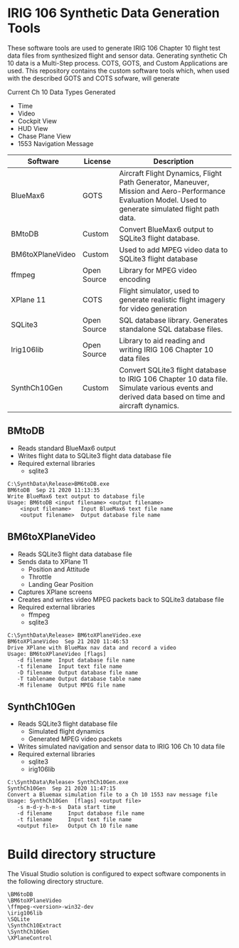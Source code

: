 # IRIG 106 Synthetic Data Generation Tools

These software tools are used to generate IRIG 106 Chapter 10 flight test data files from synthesized flight and sensor data. 
Generating synthetic Ch 10 data is a Multi-Step process. COTS, GOTS, and Custom Applications are used. This repository contains the custom
software tools which, when used with the described GOTS and COTS sofware, will generate 


Current Ch 10 Data Types Generated
- Time
- Video
- Cockpit View
- HUD View
- Chase Plane View
- 1553 Navigation Message


|  Software          | License      | Description  |
| ------------------ | ------------ | ------------ |
|  BlueMax6          | GOTS         | Aircraft Flight Dynamics, Flight Path Generator, Maneuver, Mission and Aero-Performance Evaluation Model. Used to generate simulated flight path data. |
|  BMtoDB            | Custom       | Convert BlueMax6 output to SQLite3 flight database. |
|  BM6toXPlaneVideo  | Custom       | Used to add MPEG video data to SQLite3 flight database |
|  ffmpeg            | Open Source  | Library for MPEG video encoding |
|  XPlane 11         | COTS         | Flight simulator, used to generate realistic flight imagery for video generation |
|  SQLite3           | Open Source  | SQL database library. Generates standalone SQL database files. |
|  Irig106lib        | Open Source  | Library to aid reading and writing IRIG 106 Chapter 10 data files |
|  SynthCh10Gen      | Custom       | Convert SQLite3 flight database to IRIG 106 Chapter 10 data file. Simulate various events and derived data based on time and aircraft dynamics. |

## BMtoDB
- Reads standard BlueMax6 output
- Writes flight data to SQLite3 flight data database file
- Required external libraries
  - sqlite3

```
C:\SynthData\Release>BM6toDB.exe
BM6toDB  Sep 21 2020 11:13:35
Write BlueMax6 text output to database file
Usage: BM6toDB <input filename> <output filename>
    <input filename>   Input BlueMax6 text file name
    <output filename>  Output database file name
```

## BM6toXPlaneVideo
- Reads SQLite3 flight data database file
- Sends data to XPlane 11
  - Position and Attitude
  - Throttle
  - Landing Gear Position
- Captures XPlane screens
- Creates and writes video MPEG packets back to SQLite3 database file
- Required external libraries
  - ffmpeg
  - sqlite3

```
C:\SynthData\Release> BM6toXPlaneVideo.exe
BM6toXPlaneVideo  Sep 21 2020 11:46:53
Drive XPlane with BlueMax nav data and record a video
Usage: BM6toXPlaneVideo [flags]
   -d filename  Input database file name
   -t filename  Input text file name
   -D filename  Output database file name
   -T tablename Output database table name
   -M filename  Output MPEG file name
```


## SynthCh10Gen
- Reads SQLite3 flight database file
  - Simulated flight dynamics
  - Generated MPEG video packets
- Writes simulated navigation and sensor data to IRIG 106 Ch 10 data file
- Required external libraries
  - sqlite3
  - irig106lib

```
C:\SynthData\Release> SynthCh10Gen.exe
SynthCh10Gen  Sep 21 2020 11:47:15
Convert a Bluemax simulation file to a Ch 10 1553 nav message file
Usage: SynthCh10Gen  [flags] <output file>
   -s m-d-y-h-m-s  Data start time
   -d filename     Input database file name
   -t filename     Input text file name
   <output file>   Output Ch 10 file name
```

# Build directory structure

The Visual Studio solution is configured to expect software components in the following directory structure.

```
\BM6toDB
\BM6toXPlaneVideo
\ffmpeg-<version>-win32-dev
\irig106lib
\SQLite
\SynthCh10Extract
\SynthCh10Gen
\XPlaneControl
``` 



